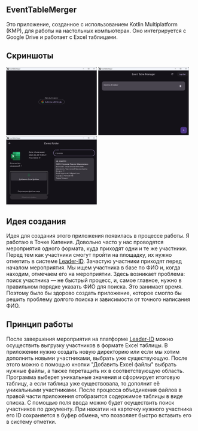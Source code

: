 ## EventTableMerger

Это приложение, созданное с использованием Kotlin Multiplatform (KMP), для работы
на настольных компьютерах. Оно интегрируется с Google Drive и работает с Excel таблицами.

## Скриншоты

<div>
<img src="docs/auth.png" width="48%" />
<img src="docs/observe.png" width="48%" />
<img src="docs/search.png" width="48%" />
</div>

## Идея создания

Идея для создания этого приложения появилась в процессе работы. Я работаю в Точке Кипения. Довольно
часто у нас проводятся мероприятия одного формата, куда приходят одни и те же участники. Перед тем
как участники смогут пройти на площадку, их нужно отметить в
системе [Leader-ID](https://leader-id.ru/).
Зачастую участники приходят перед началом мероприятия. Мы ищем участника в базе по ФИО и, когда
находим, отмечаем его на мероприятии. Здесь возникает проблема: поиск участника — не быстрый
процесс, и, самое главное, нужно в правильном порядке указать ФИО для поиска. Это занимает время.
Поэтому было бы здорово создать приложение, которое смогло бы решить проблему долгого поиска и
зависимости от точного написания ФИО.

## Принцип работы

После завершения мероприятия на платформе [Leader-ID](https://leader-id.ru/) можно осуществить
выгрузку участников в формате Excel таблицы. В приложении нужно создать новую директорию или если
мы хотим дополнить новыми участниками, выбрать уже существующую. После этого можно с помощью
кнопки "Добавить Excel файлы" выбрать нужные файлы, а также перетащить их в соответствующую область.
Программа выберет уникальные значения и сформирует итоговую таблицу, а если таблица уже
существовала, то дополнит её уникальными участниками. После процесса объединения файлов в правой
части приложения отобразится содержимое таблицы в виде списка. С помощью поля ввода можно будет
осуществить поиск участников по документу. При нажатии на карточку нужного участника его ID
сохраняется в буфер обмена, что позволяет быстро вставить его в систему отметки.